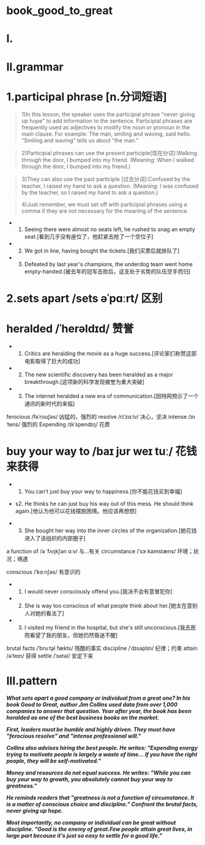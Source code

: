 # book_good_to_great
# I.


# II.grammar
# 1.participal phrase [n.分词短语]
> 1)In this lesson, the speaker uses the participial phrase “never giving up hope” to add information to the sentence. Participial phrases are frequently used as adjectives to modify the noun or pronoun in the main
clause. For example: The man, smiling and waving, said hello. “Smiling and waving” tells us about “the man.”

> 2)Participial phrases can use the present participle[现在分词]:Walking through the door, I bumped into my friend. (Meaning: When I walked through the door, I bumped into my friend.)

> 3)They can also use the past participle [过去分词]:Confused by the teacher, I raised my hand to ask a question. (Meaning: I was confused by the teacher, so I raised my hand to ask a question.)

> 4)Just remember, we must set off with participial phrases using a comma if they are not necessary for the meaning of the sentence.

- 1. Seeing there were almost no seats left, he rushed to snag an empty seat.[看到几乎没有座位了，他赶紧去抢了一个空位子]

- 2. We got in line, having bought the tickets.[我们买票后就排队了]

- 3. Defeated by last year's champions, the underdog team went home empty-handed.[被去年的冠军击败后，这支处于劣势的队伍空手而归]

# 2.sets apart /sets əˈpɑːrt/ 区别

# heralded /ˈherəldɪd/ 赞誉
- 1. Critics are heralding the movie as a huge success.[评论家们称赞这部电影取得了巨大的成功]

- 2. The new scientific discovery has been heralded as a major breakthrough.[这项新的科学发现被誉为重大突破]

- 3. The internet heralded a new era of communication.[因特网预示了一个通讯的新时代的来临]



ferocious /fəˈroʊʃəs/ 凶猛的，强烈的
resolve /rɪˈzɑːlv/ 决心，坚决
intense /ɪnˈtens/ 强烈的
Expending /ɪkˈspendɪŋ/ 花费

# buy your way to /baɪ jʊr weɪ tuː/ 花钱来获得
- 1. You can't just buy your way to happiness.[你不能花钱买到幸福]

- s2. He thinks he can just buy his way out of this mess. He should think again.[他认为他可以花钱摆脱困境。他应该再想想]

- 3. She bought her way into the inner circles of the organization.[她花钱进入了该组织的内部圈子]


a function of /ə ˈfʌŋkʃən ɑːv/ 与...有关
circumstance /ˈsɝːkəmstæns/ 环境；状况；境遇


conscious /ˈkɑːnʃəs/ 有意识的
- 1. I would never consciously offend you.[我决不会有意冒犯你]

- 2. She is way too conscious of what people think about her.[她太在意别人对她的看法了]

- 3. I visited my friend in the hospital, but she's still unconscious.[我去医院看望了我的朋友，但她仍然昏迷不醒]

brutal facts /ˈbruːt̬əl fækts/ 残酷的事实
discipline /ˈdɪsəplɪn/ 纪律；约束
attain /əˈteɪn/ 获得
settle /ˈsetəl/ 安定下来




# III.pattern
***What sets apart a good company or individual from a great one? In his book Good to Great, author Jim Collins used data from over 1,000 companies to answer that question. Year after year, the book has been heralded as one of the best business books on the market.***

***First, leaders must be humble and highly driven. They must have "ferocious resolve" and "intense professional will."***

***Collins also advises hiring the best people. He writes: "Expending energy trying to motivate people is largely a waste of time... If you have the right people, they will be self-motivated."***

***Money and resources do not equal success. He writes: "While you can buy your way to growth, you absolutely cannot buy your way to greatness."***

***He reminds readers that "greatness is not a function of circumstance. It is a matter of conscious choice and discipline." Confront the brutal facts, never giving up hope.***

***Most importantly, no company or individual can be great without discipline. "Good is the enemy of great.Few people attain great lives, in large part because it's just so easy to settle for a good life."***





